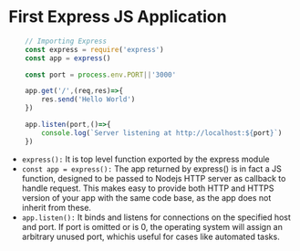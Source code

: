 # First Express JS Application

```js
    // Importing Express
    const express = require('express')
    const app = express()

    const port = process.env.PORT||'3000'

    app.get('/',(req,res)=>{
        res.send('Hello World')
    })

    app.listen(port,()=>{
        console.log(`Server listening at http://localhost:${port}`)
    })
```

* `express():` It is top level function exported by the express module
* `const app = express():` The app returned by express() is in fact a JS function, designed to be passed to Nodejs HTTP server as callback to handle request.
This makes easy to provide both HTTP and HTTPS version of your app with the same code base, as the app does not inherit from these.
* `app.listen():` It binds and listens for connections on the specified host and port. If port is omitted or is 0, the operating system will assign an arbitrary unused port, whichis useful for cases like automated tasks.
